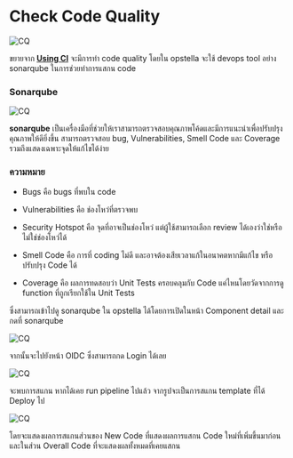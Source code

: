 # Check Code Quality

![CQ](/images/deploy-application/check-code-quality/1.png)

ขยายจาก **[Using CI](./using-ci.md)** จะมีการทำ code quality โดยใน opstella จะใช้ devops tool อย่าง sonarqube ในการช่วยทำการแสกน code

### Sonarqube

![CQ](/images/deploy-application/check-code-quality/2.png)

**sonarqube** เป็นเครื่องมือที่ช่วยให้เราสามารถตรวจสอบคุณภาพโค้ดและมีการแนะนำเพื่อปรับปรุงคุณภาพให้ดียิ่งขึ้น สามารถตรวจสอบ bug, Vulnerabilities, Smell Code และ Coverage รวมถึงแสดงเฉพาะจุดให้แก้ไขได้ง่าย

### ความหมาย

- Bugs คือ bugs ที่พบใน code

- Vulnerabilities คือ ช่องโหว่ที่ตรวจพบ

- Security Hotspot คือ จุดที่อาจเป็นช่องโหว่ แต่ผู้ใช้สามารถเลือก review ได้เองว่าใช่หรือไม่ใช่ช่องโหว่ได้

- Smell Code คือ การที่ coding ไม่ดี และอาจต้องเสียเวลาแก้ในอนาคตหากมีแก้ไข หรือปรับปรุง Code ได้

- Coverage คือ ผลการทดสอบว่า Unit Tests ครอบคลุมกับ Code แค่ไหนโดยวัดจากการดู function ที่ถูกเรียกใช้ใน Unit Tests

ซึ่งสามารถเข้าไปดู sonarqube ใน opstella ได้โดยการเปิดในหน้า Component detail และกดที่ sonarqube

![CQ](/images/deploy-application/check-code-quality/3.png)

จากนั้นจะไปยังหน้า OIDC ซึ่งสามารถกด Login ได้เลย

![CQ](/images/deploy-application/check-code-quality/4.png)

จะพบการสแกน หากได้เคย run pipeline ไปแล้ว จากรูปจะเป็นการสแกน template ที่ได้ Deploy ไป

![CQ](/images/deploy-application/check-code-quality/5.png)

โดยจะแสดงผลการสแกนส่วนของ New Code ที่แสดงผลการแสกน Code ใหม่ที่เพิ่มขึ้นมาก่อน และในส่วน Overall Code ที่จะแสดงผลทั้งหมดที่เคยแสกน
